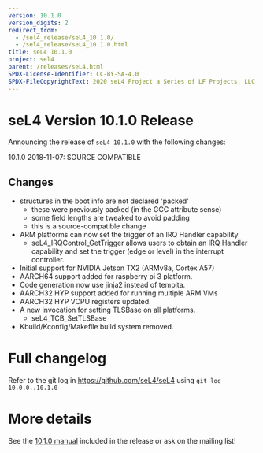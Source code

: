 ```yaml
---
version: 10.1.0
version_digits: 2
redirect_from:
  - /sel4_release/seL4_10.1.0/
  - /sel4_release/seL4_10.1.0.html
title: seL4 10.1.0
project: sel4
parent: /releases/seL4.html
SPDX-License-Identifier: CC-BY-SA-4.0
SPDX-FileCopyrightText: 2020 seL4 Project a Series of LF Projects, LLC.
---
```


# seL4 Version 10.1.0 Release
 Announcing the release of `seL4 10.1.0` with the following changes:

10.1.0 2018-11-07: SOURCE COMPATIBLE

## Changes

 * structures in the boot info are not declared 'packed'
    - these were previously packed (in the GCC attribute sense)
    - some field lengths are tweaked to avoid padding
    - this is a source-compatible change
 * ARM platforms can now set the trigger of an IRQ Handler capability
     - seL4_IRQControl_GetTrigger allows users to obtain an IRQ Handler capability
       and set the trigger (edge or level) in the interrupt controller.
 * Initial support for NVIDIA Jetson TX2 (ARMv8a, Cortex A57)
 * AARCH64 support added for raspberry pi 3 platform.
 * Code generation now use jinja2 instead of tempita.
 * AARCH32 HYP support added for running multiple ARM VMs
 * AARCH32 HYP VCPU registers updated.
 * A new invocation for setting TLSBase on all platforms.
     - seL4_TCB_SetTLSBase
 * Kbuild/Kconfig/Makefile build system removed.



# Full changelog
 Refer to the git log in
<https://github.com/seL4/seL4> using `git log 10.0.0..10.1.0`

# More details
 See the
[10.1.0 manual](http://sel4.systems/Info/Docs/seL4-manual-10.1.0.pdf) included in the release or ask on the mailing list!
